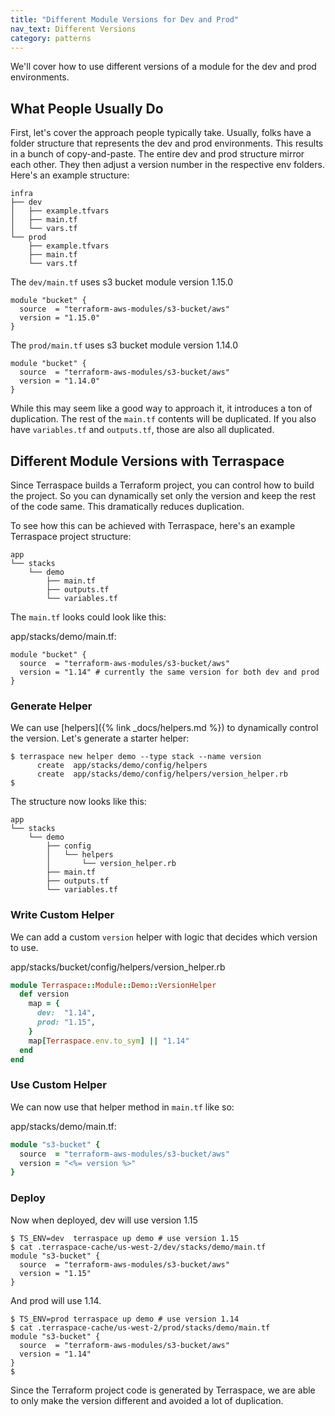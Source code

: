 ```yaml
---
title: "Different Module Versions for Dev and Prod"
nav_text: Different Versions
category: patterns
---
```


We'll cover how to use different versions of a module for the dev and prod environments.

## What People Usually Do

First, let's cover the approach people typically take. Usually, folks have a folder structure that represents the dev and prod environments. This results in a bunch of copy-and-paste. The entire dev and prod structure mirror each other. They then adjust a version number in the respective env folders.  Here's an example structure:

    infra
    ├── dev
    │   ├── example.tfvars
    │   ├── main.tf
    │   └── vars.tf
    └── prod
        ├── example.tfvars
        ├── main.tf
        └── vars.tf

The `dev/main.tf` uses s3 bucket module version 1.15.0

```hcl
module "bucket" {
  source  = "terraform-aws-modules/s3-bucket/aws"
  version = "1.15.0"
}
```

The `prod/main.tf` uses s3 bucket module version 1.14.0

```hcl
module "bucket" {
  source  = "terraform-aws-modules/s3-bucket/aws"
  version = "1.14.0"
}
```

While this may seem like a good way to approach it, it introduces a ton of duplication. The rest of the `main.tf` contents will be duplicated. If you also have `variables.tf` and `outputs.tf`, those are also all duplicated.

## Different Module Versions with Terraspace

Since Terraspace builds a Terraform project, you can control how to build the project. So you can dynamically set only the version and keep the rest of the code same. This dramatically reduces duplication.

To see how this can be achieved with Terraspace, here's an example Terraspace project structure:

    app
    └── stacks
        └── demo
            ├── main.tf
            ├── outputs.tf
            └── variables.tf

The `main.tf` looks could look like this:

app/stacks/demo/main.tf:

```hcl
module "bucket" {
  source  = "terraform-aws-modules/s3-bucket/aws"
  version = "1.14" # currently the same version for both dev and prod
}
```

### Generate Helper

We can use [helpers]({% link _docs/helpers.md %}) to dynamically control the version. Let's generate a starter helper:

    $ terraspace new helper demo --type stack --name version
          create  app/stacks/demo/config/helpers
          create  app/stacks/demo/config/helpers/version_helper.rb
    $

The structure now looks like this:

    app
    └── stacks
        └── demo
            ├── config
            │   └── helpers
            │       └── version_helper.rb
            ├── main.tf
            ├── outputs.tf
            └── variables.tf

### Write Custom Helper

We can add a custom `version` helper with logic that decides which version to use.

app/stacks/bucket/config/helpers/version_helper.rb

```ruby
module Terraspace::Module::Demo::VersionHelper
  def version
    map = {
      dev:  "1.14",
      prod: "1.15",
    }
    map[Terraspace.env.to_sym] || "1.14"
  end
end
```

### Use Custom Helper

We can now use that helper method in `main.tf` like so:

app/stacks/demo/main.tf:

```ruby
module "s3-bucket" {
  source  = "terraform-aws-modules/s3-bucket/aws"
  version = "<%= version %>"
}
```

### Deploy

Now when deployed, dev will use version 1.15

    $ TS_ENV=dev  terraspace up demo # use version 1.15
    $ cat .terraspace-cache/us-west-2/dev/stacks/demo/main.tf
    module "s3-bucket" {
      source  = "terraform-aws-modules/s3-bucket/aws"
      version = "1.15"
    }

And prod will use 1.14.

    $ TS_ENV=prod terraspace up demo # use version 1.14
    $ cat .terraspace-cache/us-west-2/prod/stacks/demo/main.tf
    module "s3-bucket" {
      source  = "terraform-aws-modules/s3-bucket/aws"
      version = "1.14"
    }
    $

Since the Terraform project code is generated by Terraspace, we are able to only make the version different and avoided a lot of duplication.
